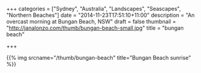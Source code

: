 +++
categories = ["Sydney", "Australia", "Landscapes", "Seascapes", "Northern Beaches"]
date = "2014-11-23T17:51:10+11:00"
description = "An overcast morning at Bungan Beach, NSW"
draft = false
thumbnail = "http://janalonzo.com/thumb/bungan-beach-small.jpg"
title = "bungan beach"

+++

{{% img srcname="/thumb/bungan-beach" title="Bungan Beach sunrise" %}}
